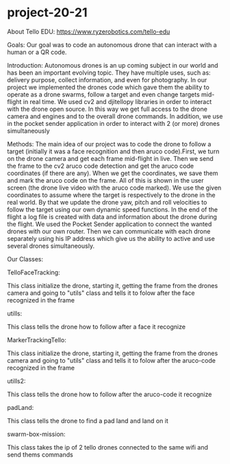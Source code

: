 # project-20-21

About Tello EDU: https://www.ryzerobotics.com/tello-edu

Goals: 
Our goal was to code an autonomous drone that can interact with a human or a QR code.

Introduction:
Autonomous drones is an up coming subject in our world and has been an important evolving topic. They have multiple uses, such as: delivery purpose, collect information, and even for photography.
In our project we implemented the drones code which gave them the ability to operate as a drone swarms, follow a target and even change targets mid-flight in real time.
We used cv2 and djitellopy libraries in order to interact with the drone open source. In this way we get full access to the drone camera and engines and to the overall drone commands. In addition, we use in the pocket sender application in order to interact with 2 (or more) drones simultaneously
 
Methods:
The main idea of our project was to code the drone to follow a target  (initially it was a face recognition and then aruco code).First, we turn on the drone camera and get each frame mid-flight in live. Then we send the frame to the cv2 aruco code detection and get the aruco code coordinates (if there are any).  When we get the coordinates, we save them and mark the aruco code on the frame. All of this is shown in the user screen (the drone live video with the aruco code marked).
We use the given coordinates to assume where the target is respectively to the drone in the real world. By that we update the drone yaw, pitch and roll velocities to follow the target using our own dynamic speed functions. In the end of the flight a log file is created with data and information about the drone during the flight.
We used the Pocket Sender application to connect the wanted drones with our own router. Then we can communicate with each drone separately using his IP address which give us the ability to active and use several drones simultaneously.
 
Our Classes:

 TelloFaceTracking:
 
 This class initialize the drone, starting it, getting the frame from the drones camera and going to "utils" class and tells it to folow after the face recognized in the frame
 
 utills:
 
 This class tells the drone how to follow after a face it recognize
 
 MarkerTrackingTello:
 
 This class initialize the drone, starting it, getting the frame from the drones camera and going to "utils" class and tells it to folow after the aruco-code recognized in the frame
 
 utills2:
 
 This class tells the drone how to follow after the aruco-code it recognize
 
 padLand:
 
 This class tells the drone to find a pad land and land on it
 
 swarm-box-mission:
 
 This class takes the ip of 2 tello drones connected to the same wifi and send thems commands
 
